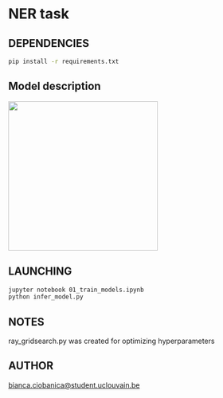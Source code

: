 # NER task
## DEPENDENCIES

```bash
pip install -r requirements.txt
```
## Model description
<img src="https://github.com/user-attachments/files/18163864/ner_lstm_diagram.pdf" width="300">


## LAUNCHING
```bash
jupyter notebook 01_train_models.ipynb
python infer_model.py
```

## NOTES
ray_gridsearch.py was created for optimizing hyperparameters

## AUTHOR
bianca.ciobanica@student.uclouvain.be
